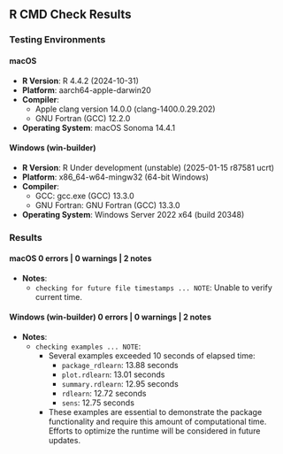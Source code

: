 ## R CMD Check Results 

### Testing Environments 
#### macOS
- **R Version**: R 4.4.2 (2024-10-31)
- **Platform**: aarch64-apple-darwin20
- **Compiler**:
  - Apple clang version 14.0.0 (clang-1400.0.29.202)
  - GNU Fortran (GCC) 12.2.0
- **Operating System**: macOS Sonoma 14.4.1

#### Windows (win-builder)
- **R Version**: R Under development (unstable) (2025-01-15 r87581 ucrt)
- **Platform**: x86_64-w64-mingw32 (64-bit Windows)
- **Compiler**:
  - GCC: gcc.exe (GCC) 13.3.0
  - GNU Fortran: GNU Fortran (GCC) 13.3.0
- **Operating System**: Windows Server 2022 x64 (build 20348)


### Results

#### macOS 0 errors | 0 warnings | 2 notes
- **Notes**:
  - `checking for future file timestamps ... NOTE`: Unable to verify current time.
  
#### Windows (win-builder) 0 errors | 0 warnings | 2 notes
- **Notes**:
  - `checking examples ... NOTE`:
    - Several examples exceeded 10 seconds of elapsed time:
      - `package_rdlearn`: 13.88 seconds
      - `plot.rdlearn`: 13.01 seconds
      - `summary.rdlearn`: 12.95 seconds
      - `rdlearn`: 12.72 seconds
      - `sens`: 12.75 seconds
    - These examples are essential to demonstrate the package functionality and require this amount of computational time. Efforts to optimize the runtime will be considered in future updates.
